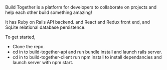 Build Together is a platform for developers to collaborate on projects and help each other build something amazing!

It has Ruby on Rails API backend. and React and Redux front end, and SqLite relational database persistence.

To get started,
- Clone the repo. 
- cd in to build-together-api and run bundle install and launch rails server.
- cd in to build-together-client run npm install to install dependancies and launch server with npm start.

